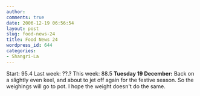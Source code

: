 ```yaml
---
author:
comments: true
date: 2006-12-19 06:56:54
layout: post
slug: food-news-24
title: Food News 24
wordpress_id: 644
categories:
- Shangri-La
---
```


Start: 95.4 Last week: ??.?  This week: 88.5
**Tuesday 19 December:** Back on a slightly even keel, and about to jet off again for the festive season. So the weighings will go to pot. I hope the weight doesn't do the same.

